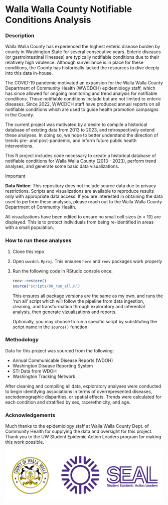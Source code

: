 # Walla Walla County Notifiable Conditions Analysis

### Description

Walla Walla County has experienced the highest enteric disease burden by county
in Washington State for several consecutive years. Enteric diseases (or 
gastrointestinal illnesses) are typically notifiable conditions due to their 
relatively high virulence. Although surveillance is in place for these conditions, 
the County has historically lacked the resources to dive deeply into this data 
in-house.

The COVID-19 pandemic motivated an expansion for the Walla Walla County Department 
of Community Health (WWCDCH) epidemiology staff, which has since allowed for 
ongoing monitoring and trend analysis for notifiable conditions. These notifiable 
conditions include but are not limited to enteric diseases. Since 2022, WWCDCH 
staff have produced annual reports on all notifiable conditions which are used
to guide health promotion campaigns in the County.

The current project was motivated by a desire to compile a historical database 
of existing data from 2013 to 2023, and retrospectively extend these analyses. In 
doing so, we hope to better understand the direction of trends pre- and 
post-pandemic, and inform future public health interventions.

This R project includes code necessary to create a historical database of 
notifiable conditions for Walla Walla County (2013 - 2023), perform trend analyses, 
and generate some basic data visualizations.

> [!IMPORTANT]  
>
> **Data Notice**: This repository does not include source data due to privacy 
restrictions. Scripts and visualizations are available to reproduce results only 
with appropriate data access. If you are interested in obtaining the data used 
to perform these analyses, please reach out to the Walla Walla County Department 
of Community Health.
>
> All visualizations have been edited to ensure no small cell sizes (n < 10) 
are displayed. This is to protect individuals from being re-identified in areas 
with a small population.

### How to run these analyses

1. Clone this repo

2. Open `wwcdch.Rproj`. This ensures `here` and `renv` packages work properly  
   
3. Run the following code in RStudio console once:  
   
   ```r
   renv::restore()
   source("scripts/00_run_all.R")
   ```  
   This ensures all package versions are the same as my own, and runs the 
   'run all' script which will follow the pipeline from data ingestion, cleaning,
   and transformation through exploratory and inferential analysis, then generate
   vizualizations and reports.
   
   Optionally, you may choose to run a specific script by substituting the script
   name in the `source()` function.
   
### Methodology

Data for this project was sourced from the following:  

- Annual Communicable Disease Reports (WDOH)  
- Washington Disease Reporting System
- STI Data from WDOH
- Washington Tracking Network

After cleaning and compiling all data, exploratory analyses were conducted to
begin identifying associations in terms of overrepresented diseases, sociodemographic
disparities, or spatial effects. Trends were calculated for each condition and 
stratified by sex, race/ethnicity, and age. 

### Acknowledgements

Much thanks to the epidemiology staff at Walla Walla County Dept. of Community 
Health for supplying the data and oversight for this project. Thank you to the
UW Student Epidemic Action Leaders program for making this work possible.  

<div align = "center">
  <a href = "https://dch.wwcowa.gov/">
    <img src = "images/combined_logo.svg"
    alt = "Walla Walla County Logo">
  </a>
</div>






